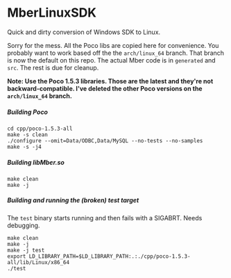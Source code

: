MberLinuxSDK
============

Quick and dirty conversion of Windows SDK to Linux.

Sorry for the mess. All the Poco libs are copied here for convenience. You probably want to work based off the the ```arch/linux_64``` branch. That branch is now the default on this repo.
The actual Mber code is in ```generated``` and ```src```. The rest is due for cleanup. 

**Note: Use the Poco 1.5.3 libraries. Those are the latest and they're not backward-compatible. I've deleted the other Poco versions on the ```arch/linux_64``` branch.**

##### Building Poco #####

    cd cpp/poco-1.5.3-all
    make -s clean
    ./configure --omit=Data/ODBC,Data/MySQL --no-tests --no-samples
    make -s -j4
    
##### Building libMber.so #####

    make clean
    make -j
    

##### Building and running the (broken) test target #####
The ```test``` binary starts running and then fails with a SIGABRT. Needs
debugging.

    make clean
    make -j
    make -j test
    export LD_LIBRARY_PATH=$LD_LIBRARY_PATH:.:./cpp/poco-1.5.3-all/lib/Linux/x86_64
    ./test
    

    
